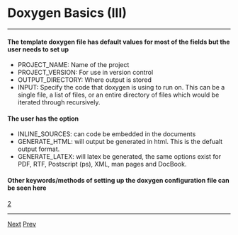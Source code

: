 # Doxygen Basics (III)

***
#### The template doxygen file has default values for most of the fields but the user needs to set up
* PROJECT_NAME:	Name of the project
* PROJECT_VERSION:	For use in version control
* OUTPUT_DIRECTORY:	Where output is stored
* INPUT:	Specify the code that doxygen is using to run on. This can be a single file, a list of files, or an entire directory of files which would be iterated through recursively.


#### The user has the option 
* INLINE_SOURCES: can code be embedded in the documents
* GENERATE_HTML: will output be generated in html. This is the defualt output format.
* GENERATE_LATEX: will latex be generated, the same options exist for PDF, RTF, Postscript (ps), XML, man pages and DocBook.

#### Other keywords/methods of setting up the doxygen configuration file can be seen here 
[2](https://github.com/AustinCerny/CSCI582_Presentation3/blob/master/sources.md)

***

[Next](https://github.com/AustinCerny/CSCI582_Presentation3/blob/master/slide10.md)
[Prev](https://github.com/AustinCerny/CSCI582_Presentation3/blob/master/slide08.md)
